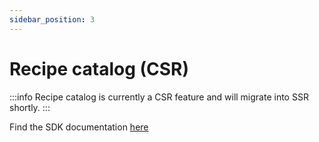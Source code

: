 ```yaml
---
sidebar_position: 3
---
```


# Recipe catalog (CSR)

:::info
Recipe catalog is currently a CSR feature and will migrate into SSR shortly.
:::

Find the SDK documentation [here](/mealz-documentation/docs/web_sdk/features/recipe-catalog)
